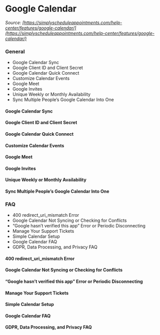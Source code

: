 # Google Calendar


*Source: [https://simplyscheduleappointments.com/help-center/features/google-calendar/](https://simplyscheduleappointments.com/help-center/features/google-calendar/)*

### General

- Google Calendar Sync
- Google Client ID and Client Secret
- Google Calendar Quick Connect
- Customize Calendar Events
- Google Meet
- Google Invites
- Unique Weekly or Monthly Availability
- Sync Multiple People’s Google Calendar Into One

#### Google Calendar Sync

#### Google Client ID and Client Secret

#### Google Calendar Quick Connect

#### Customize Calendar Events

#### Google Meet

#### Google Invites

#### Unique Weekly or Monthly Availability

#### Sync Multiple People’s Google Calendar Into One

### FAQ

- 400 redirect_uri_mismatch Error
- Google Calendar Not Syncing or Checking for Conflicts
- “Google hasn’t verified this app” Error or Periodic Disconnecting
- Manage Your Support Tickets
- Simple Calendar Setup
- Google Calendar FAQ
- GDPR, Data Processing, and Privacy FAQ

#### 400 redirect_uri_mismatch Error

#### Google Calendar Not Syncing or Checking for Conflicts

#### “Google hasn’t verified this app” Error or Periodic Disconnecting

#### Manage Your Support Tickets

#### Simple Calendar Setup

#### Google Calendar FAQ

#### GDPR, Data Processing, and Privacy FAQ
